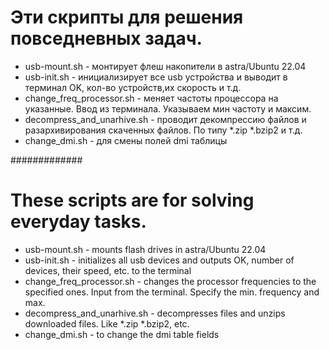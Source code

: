 # Эти скрипты для решения повседневных задач.
- usb-mount.sh - монтирует флеш накопители в astra/Ubuntu 22.04
- usb-init.sh - инициализирует все usb устройства и выводит в терминал OK, кол-во устройств,их скорость и т.д.
- change_freq_processor.sh - меняет частоты процессора на указанные. Ввод из терминала. Указываем мин частоту и максим.
- decompress_and_unarhive.sh - проводит декомпрессию файлов и разархивирования скаченных файлов. По типу *.zip *.bzip2 и т.д.
- change_dmi.sh - для смены полей dmi таблицы

#############

# These scripts are for solving everyday tasks. 
- usb-mount.sh - mounts flash drives in astra/Ubuntu 22.04 
- usb-init.sh - initializes all usb devices and outputs OK, number of devices, their speed, etc. to the terminal 
- change_freq_processor.sh - changes the processor frequencies to the specified ones. Input from the terminal. Specify the min. frequency and max. 
- decompress_and_unarhive.sh - decompresses files and unzips downloaded files. Like *.zip *.bzip2, etc. 
- change_dmi.sh - to change the dmi table fields
